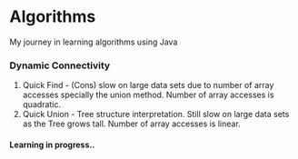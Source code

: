 # Algorithms
My journey in learning algorithms using Java

### Dynamic Connectivity
1. Quick Find - (Cons) slow on large data sets due to number of array accesses specially the union method. Number of array accesses is quadratic.
2. Quick Union - Tree structure interpretation. Still slow on large data sets as the Tree grows tall. Number of array accesses is linear.

#### Learning in progress..
